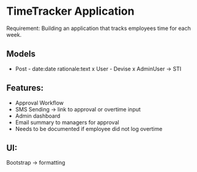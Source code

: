 # TimeTracker Application

Requirement: Building an application that tracks employees time for each week.

## Models
- Post - date:date rationale:text
x User - Devise
x AdminUser -> STI

## Features:
- Approval Workflow
- SMS Sending -> link to approval or overtime input
- Admin dashboard
- Email summary to managers for approval
- Needs to be documented if employee did not log overtime

## UI:
Bootstrap -> formatting
